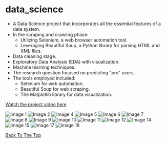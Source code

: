 # data_science

- A Data Science project that incorporates all the essential features of a data system.
- In the scraping and crawling phase:
  - Utilizing Selenium, a web browser automation tool.
  - Leveraging Beautiful Soup, a Python library for parsing HTML and XML files.
- Data cleaning stage.
- Exploratory Data Analysis (EDA) with visualization.
- Machine learning techniques.
- The research question focused on predicting "pro" users.
- The tools employed included:
  - Selenium for web automation.
  - Beautiful Soup for web scraping.
  - The Matplotlib library for data visualization.

[Watch the project video here](https://youtu.be/ESl7KLUdhhM)

![Image 1](images/1.jpg)
![Image 2](images/2.jpg)
![Image 4](images/4.jpg)
![Image 5](images/5.jpg)
![Image 6](images/6.jpg)
![Image 7](images/7.jpg)
![Image 8](images/8.jpg)
![Image 9](images/9.jpg)
![Image 10](images/10.jpg)
![Image 11](images/11.jpg)
![Image 12](images/12.jpg)
![Image 14](images/14.jpg)
![Image 15](images/15.jpg)
![Image 17](images/17.jpg)
![Image 18](images/18.jpg)

[Back To The Top](#read-me-template)
